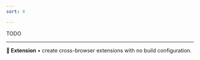 ```yaml
---
sort: 4

---
```

TODO

---

**🧩 Extension** • create cross-browser extensions with no build configuration.
